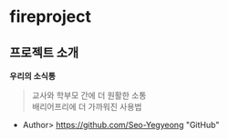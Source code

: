 # fireproject
   
## 프로젝트 소개
**우리의 소식통**
>  교사와 학부모 간에 더 원활한 소통   
>  배리어프리에 더 가까워진 사용법

   
* Author> https://github.com/Seo-Yegyeong "GitHub"
